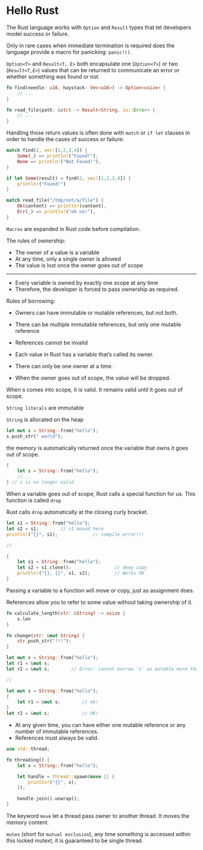 # Hello Rust

The Rust language works with `Option` and `Result` types that let developers
model success or failure.

Only in rare cases when immediate termination is required does the language
provide a macro for panicking: `panic!()`.

`Option<T>` and `Result<T, E>` both encapsulate one (_`Option<T>`_) or two
(_`Result<T,E>`_) values that can be returned to communicate an error or whether
something was found or not.

```rust
fn find(needle: u16, haystack: Vec<u16>) -> Option<usize> {
    // ...
}

fn read_file(path: &str) -> Result<String, io::Error> {
    // ...
}
```

Handling those return values is often done with `match` or `if let` clauses in
order to handle the cases of success or failure:

```rust
match find(2, vec![1,2,3,4]) {
    Some(_) => println!("Found!"),
    None => println!("Not Found!"),
}

if let Some(result) = find(2, vec![1,2,3,4]) {
    println!("Found!")
}

match read_file("/tmp/not/a/file") {
    Ok(content) => println!(content),
    Err(_) => println!("oh no!"),
}
```

`Macros` are expanded in Rust code before compilation.

The rules of ownership:

- The owner of a value is a variable
- At any time, only a single owner is allowed
- The value is lost once the owner goes out of scope

---

- Every variable is owned by exactly one scope at any time
- Therefore, the developer is forced to pass ownership as required.

Rules of borrowing:

- Owners can have immutable or mutable references, but not both.
- There can be multiple immutable references, but only one mutable reference
- References cannot be invalid

- Each value in Rust has a variable that’s called its owner.
- There can only be one owner at a time.
- When the owner goes out of scope, the value will be dropped.

When s comes into scope, it is valid.
It remains valid until it goes out of scope.

`String literals` are immutable

`String` is allocated on the heap

```rust
let mut s = String::from("hello");
s.push_str(" world");
```

the memory is automatically returned once the variable that owns it goes out of scope.

```rust
{
    let s = String::from("hello");
    //...
} // s is no longer valid
```

When a variable goes out of scope, Rust calls a special function for us. This function is called `drop`

Rust calls `drop` automatically at the closing curly bracket.

```rust
let s1 = String::from("hello");
let s2 = s1;        // s1 moved here
println!("{}", s1);             // compile error!!!

//

{
    let s1 = String::from("hello");
    let s2 = s1.clone();                // deep copy
    println!("{}, {}", s1, s2);         // Works OK
}
```

Passing a variable to a function will move or copy, just as assignment does.

References allow you to refer to some value without taking ownership of it.

```rust
fn calculate_length(str: &String) -> usize {
    s.len
}

fn change(str: &mut String) {
    str.push_str("!!!");
}

let mut s = String::from("hello");
let r1 = &mut s;
let r2 = &mut s;        // Error: cannot borrow 's' as mutable more than once at a time

//

let mut s = String::from("hello");
{
    let r1 = &mut s;        // ok!
}
let r2 = &mut s;            // OK!
```

- At any given time, you can have either one mutable reference or any number of immutable references.
- References must always be valid.

```rust
use std::thread;

fn threading() {
    let x = String::from("hello");

    let handle = thread::spawn(move || {
        println!("{}", x);
    });

    handle.join().unwrap();
}
```

The keyword `move` let a thread pass owner to another thread. It moves the memory content.

`mutex` (short for `mutual exclusion`), any time something is accessed within this locked mutext, it
is guaranteed to be single thread.

